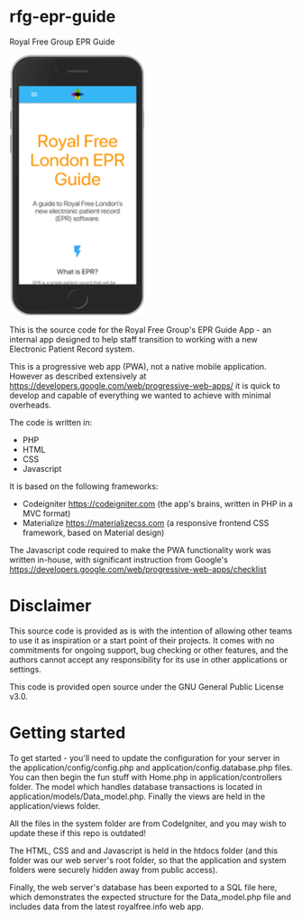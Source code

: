 # rfg-epr-guide
Royal Free Group EPR Guide

![Demo Image](https://github.com/jaymehta50/rfg-epr-guide/blob/master/demo.png)

This is the source code for the Royal Free Group's EPR Guide App - an internal app designed to help staff transition to working with a new Electronic Patient Record system.

This is a progressive web app (PWA), not a native mobile application. However as described extensively at https://developers.google.com/web/progressive-web-apps/ it is quick to develop and capable of everything we wanted to achieve with minimal overheads.

The code is written in:
* PHP
* HTML
* CSS
* Javascript

It is based on the following frameworks:
* Codeigniter https://codeigniter.com (the app's brains, written in PHP in a MVC format)
* Materialize https://materializecss.com (a responsive frontend CSS framework, based on Material design)

The Javascript code required to make the PWA functionality work was written in-house, with significant instruction from Google's https://developers.google.com/web/progressive-web-apps/checklist

# Disclaimer
This source code is provided as is with the intention of allowing other teams to use it as inspiration or a start point of their projects.
It comes with no commitments for ongoing support, bug checking or other features, and the authors cannot accept any responsibility for its use in other applications or settings.

This code is provided open source under the GNU General Public License v3.0.

# Getting started
To get started - you'll need to update the configuration for your server in the application/config/config.php and application/config.database.php files.
You can then begin the fun stuff with Home.php in application/controllers folder.
The model which handles database transactions is located in application/models/Data_model.php.
Finally the views are held in the application/views folder.

All the files in the system folder are from CodeIgniter, and you may wish to update these if this repo is outdated!

The HTML, CSS and and Javascript is held in the htdocs folder (and this folder was our web server's root folder, so that the application and system folders were securely hidden away from public access).

Finally, the web server's database has been exported to a SQL file here, which demonstrates the expected structure for the Data_model.php file and includes data from the latest royalfree.info web app.
